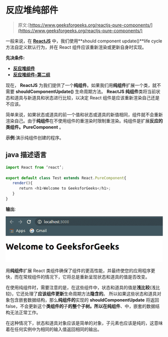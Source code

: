 # 反应堆纯部件

> 原文:[https://www.geeksforgeeks.org/reactjs-pure-components/](https://www.geeksforgeeks.org/reactjs-pure-components/)

一般来说，在 [**ReactJS**](https://www.geeksforgeeks.org/react-js-introduction-working/) 中，我们使用**should component update()**life cycle 方法自定义默认行为，并在 React 组件应该重新渲染或更新自身时实现。

**先决条件:**

*   [**反应堆组件**](https://www.geeksforgeeks.org/reactjs-components/)
*   [**反应堆组件–第二组**](https://www.geeksforgeeks.org/reactjs-components-set-2/)

现在， **ReactJS** 为我们提供了一个**纯组件**。如果我们用**纯组件**扩展一个类，就不需要 **shouldComponentUpdate()** 生命周期方法。 **ReactJS 纯组件**类将当前状态和道具与新道具和状态进行比较，以决定 React 组件是应该重新渲染自己还是不应该。

简单来说，如果状态或道具的前一个值和状态或道具的新值相同，组件就不会重新渲染自己。由于**纯组件**在不使用组件的重渲染时限制重渲染。纯组件是扩展**反应的类组件。PureComponent** 。

**示例**:演示纯组件创建的程序。

## java 描述语言

```jsx
import React from ‘react’;

export default class Test extends React.PureComponent{
   render(){
      return <h1>Welcome to GeeksforGeeks</h1>;
   }
}
```

**输出**:

[![](img/2b1227d3c84b365cc120b6921a961bcc.png)](https://media.geeksforgeeks.org/wp-content/uploads/20200717103720/Screenshotfrom20200501143518-300x86.png)

用**纯组件**扩展 React 类组件确保了组件的更高性能，并最终使您的应用程序更快，而在常规组件的情况下，它将总是重新呈现状态和道具的值是否改变。

在使用纯组件时，需要注意的是，在这些组件中，状态和道具的值是**浅比较**(浅比较)，它还处理了**应该组件更新**生命周期方法**隐含的**。
所以如果这些状态和道具对象包含嵌套数据结构，那么**纯组件的**实现的 **shouldComponentUpdate** 将返回 false，不会更新这个**类组件的**子**的整个子树。**所以在**纯组件**、中，嵌套的数据结构无法正常工作。

在这种情况下，状态和道具对象应该是简单的对象，子元素也应该是纯的，这意味着在任何实例中为相同的输入值返回相同的输出。